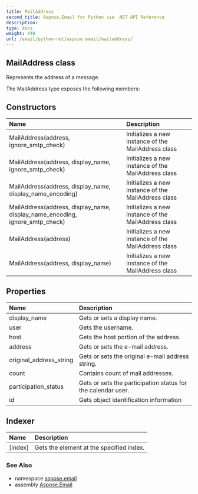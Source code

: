 ```yaml
---
title: MailAddress
second_title: Aspose.Email for Python via .NET API Reference
description: 
type: docs
weight: 440
url: /email/python-net/aspose.email/mailaddress/
---
```


## MailAddress class

Represents the address of a message.

The MailAddress type exposes the following members:
## Constructors
| Name | Description |
| :- | :- |
|MailAddress(address, ignore_smtp_check)|Initializes a new instance of the MailAddress class|
|MailAddress(address, display_name, ignore_smtp_check)|Initializes a new instance of the MailAddress class|
|MailAddress(address, display_name, display_name_encoding)|Initializes a new instance of the MailAddress class|
|MailAddress(address, display_name, display_name_encoding, ignore_smtp_check)|Initializes a new instance of the MailAddress class|
|MailAddress(address)|Initializes a new instance of the MailAddress class|
|MailAddress(address, display_name)|Initializes a new instance of the MailAddress class|
## Properties
| Name | Description |
| :- | :- |
|display_name|Gets or sets a display name.|
|user|Gets the username.|
|host|Gets the host portion of the address.|
|address|Gets or sets the e-mail address.|
|original_address_string|Gets or sets the original e-mail address string.|
|count|Contains count of mail addresses.|
|participation_status|Gets or sets the participation status for the calendar user.|
|id|Gets object identification information|
## Indexer
| Name | Description |
| :- | :- |
|[index]|Gets the element at the specified index.|

### See Also

* namespace [aspose.email](/email/python-net/aspose.email/)
* assembly [Aspose.Email](/slides/python-net/)

